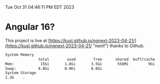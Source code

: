Tue Oct 31 04:46:11 PM EDT 2023

# Angular 16?


This project is live at [https://kusl.github.io/ngnext-2023-04-21/](https://kusl.github.io/ngnext-2023-04-21/ "next!") thanks to Github.

```bash
System Memory
               total        used        free      shared  buff/cache   available
Mem:            15Gi       1.8Gi       3.5Gi       556Mi         9Gi        12Gi
Swap:          8.0Gi       0.0Ki       8.0Gi
System Storage
1.3G	.
```
```bash
